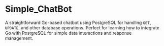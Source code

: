 # Simple_ChatBot
A straightforward Go-based chatbot using PostgreSQL for handling `GET`, `UPDATE`, and other database operations. Perfect for learning how to integrate Go with PostgreSQL for simple data interactions and response management.
